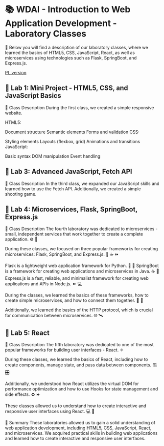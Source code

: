 # 📚 WDAI - Introduction to Web Application Development - Laboratory Classes

👋 Below you will find a description of our laboratory classes, where we learned the basics of HTML5, CSS, JavaScript, React, as well as microservices using technologies such as Flask, SpringBoot, and Express.js.

[PL version](./README_pl.md)

## 🧪 Lab 1: Mini Project - HTML5, CSS, and JavaScript Basics

📅 Class Description
During the first class, we created a simple responsive website.

HTML5:

Document structure
Semantic elements
Forms and validation
CSS:

Styling elements
Layouts (flexbox, grid)
Animations and transitions
JavaScript:

Basic syntax
DOM manipulation
Event handling

## 🧪 Lab 3: Advanced JavaScript, Fetch API

📅 Class Description
In the third class, we expanded our JavaScript skills and learned how to use the Fetch API. Additionally, we created a simple shooting game.

## 🧪 Lab 4: Microservices, Flask, SpringBoot, Express.js

📅 Class Description
The fourth laboratory was dedicated to microservices - small, independent services that work together to create a complete application. ⚙️ 🔗

During these classes, we focused on three popular frameworks for creating microservices: Flask, SpringBoot, and Express.js. 🐍 ☕ ⏩

Flask is a lightweight web application framework for Python. 🐍 🧪
SpringBoot is a framework for creating web applications and microservices in Java. ☕ 🌱
Express.js is a fast, reliable, and minimalist framework for creating web applications and APIs in Node.js. ⏩ 💻

During the classes, we learned the basics of these frameworks, how to create simple microservices, and how to connect them together. 🤝 🚀

Additionally, we learned the basics of the HTTP protocol, which is crucial for communication between microservices. 🌐 🛰️

## 🧪 Lab 5: React

📅 Class Description
The fifth laboratory was dedicated to one of the most popular frameworks for building user interfaces - React. ⚛️

During these classes, we learned the basics of React, including how to create components, manage state, and pass data between components. 🏗️ 🎛️

Additionally, we understood how React utilizes the virtual DOM for performance optimization and how to use Hooks for state management and side effects. ♻️ ⏩

These classes allowed us to understand how to create interactive and responsive user interfaces using React. 💻 🚀

🤗 Summary
These laboratories allowed us to gain a solid understanding of web application development, including HTML5, CSS, JavaScript, React, and microservices. We acquired practical skills in building web applications and learned how to create interactive and responsive user interfaces.
